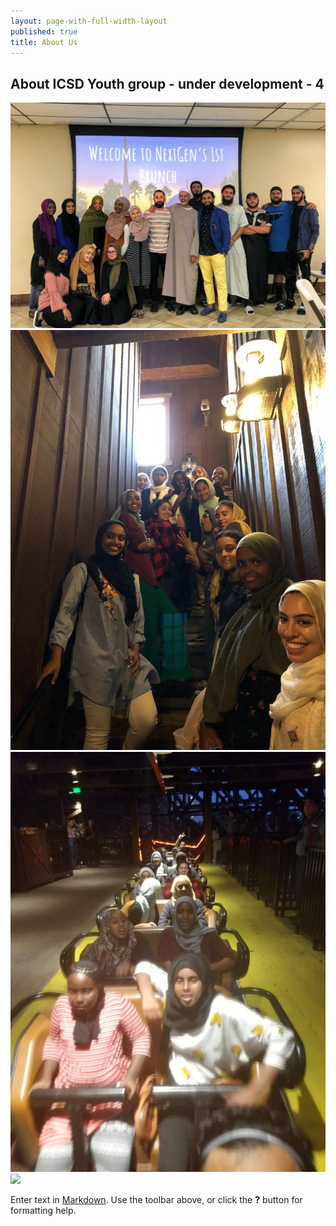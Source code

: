```yaml
---
layout: page-with-full-width-layout
published: true
title: About Us
---
```


## About ICSD Youth group - under development - 4


<div class="row">
  <div class="col-3">
  	<img src="/media/nextgen-img-1.jpg">
  </div>
  <div class="col-3">
  	<img src="/media/nextgen-img-2.jpg">
  </div>
  <div class="col-3">
  	<img src="/media/nextgen-img-3.jpg">
  </div>
  <div class="col-3">
  	<img src="/media/nextgen-img-4.JPG">
  </div>
</div>


Enter text in [Markdown](http://daringfireball.net/projects/markdown/). Use the toolbar above, or click the **?** button for formatting help.
